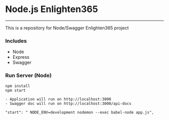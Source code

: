 # Node.js Enlighten365 

---

This is a repository for Node/Swagger Enlighten365 project

### Includes

- Node
- Express
- Swagger

### Run Server (Node)

```
npm install
npm start
```

```
- Application will run on http://localhost:3000
- Swagger doc will run on http://localhost:3000/api-docs
```


    "start": " NODE_ENV=development nodemon --exec babel-node app.js",
